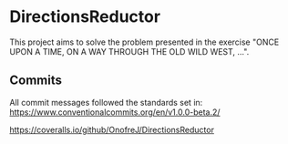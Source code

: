 # DirectionsReductor
This project aims to solve the problem presented in the exercise "ONCE UPON A TIME, ON A WAY THROUGH THE OLD WILD WEST, …".

## Commits
All commit messages followed the standards set in:
https://www.conventionalcommits.org/en/v1.0.0-beta.2/

https://coveralls.io/github/OnofreJ/DirectionsReductor
